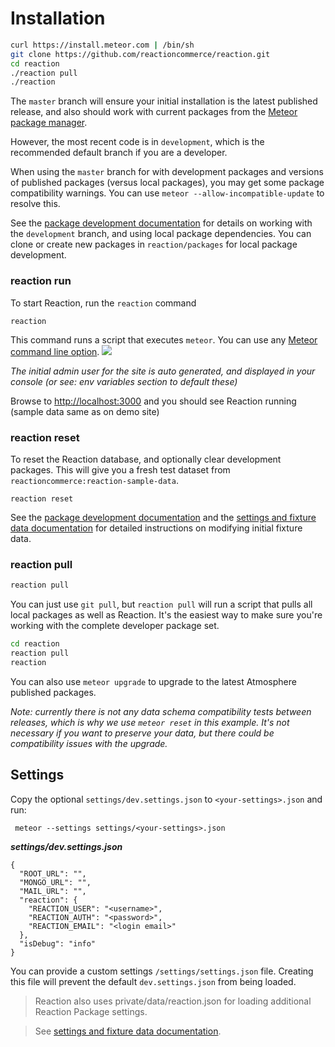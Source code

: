 # Installation

```bash
curl https://install.meteor.com | /bin/sh
git clone https://github.com/reactioncommerce/reaction.git
cd reaction
./reaction pull
./reaction
```

The `master` branch will ensure your initial installation is the latest published release, and also should work with current packages from the [Meteor package manager](https://atmospherejs.com/).

However, the most recent code is in `development`, which is the recommended default branch if you are a developer.

When using the `master` branch for with development packages and versions of published packages (versus local packages), you may get some package compatibility warnings. You can use `meteor --allow-incompatible-update` to resolve this.

See the [package development documentation](https://github.com/reactioncommerce/reaction/blob/master/docs/developer/packages.md) for details on working with the `development` branch, and using local package dependencies. You can clone or create new packages in `reaction/packages` for local package development.

### reaction run
To start Reaction, run the `reaction` command

```
reaction
```

This command runs a script that executes `meteor`. You can use any [Meteor command line option](http://docs.meteor.com/#/full/meteorhelp). ![](https://raw.github.com/reactioncommerce/reaction/development/docs/assets/guide-installation-default-user.png)

_The initial admin user for the site is auto generated, and displayed in your console (or see: env variables section to default these)_

Browse to [http://localhost:3000](https://localhost:3000) and you should see Reaction running (sample data same as on demo site)

### reaction reset
To reset the Reaction database, and optionally clear development packages. This will give you a fresh test dataset from `reactioncommerce:reaction-sample-data`.

```
reaction reset
```

See the [package development documentation](https://github.com/reactioncommerce/reaction/blob/master/docs/developer/packages.md)  and the [settings and fixture data documentation](https://github.com/reactioncommerce/reaction/blob/master/docs/developer/fixtures.md) for detailed instructions on modifying initial fixture data.

### reaction pull

```bash
reaction pull
```

You can just use `git pull`, but `reaction pull` will run a script that pulls all local packages as well as Reaction. It's the easiest way to make sure you're working with the complete developer package set.

```bash
cd reaction
reaction pull
reaction
```

You can also use `meteor upgrade` to upgrade to the latest Atmosphere published packages.

_Note: currently there is not any data schema compatibility tests between releases, which is why we use `meteor reset` in this example. It's not necessary if you want to preserve your data, but there could be compatibility issues with the upgrade._

## Settings
Copy the optional `settings/dev.settings.json` to `<your-settings>.json` and run:

```
 meteor --settings settings/<your-settings>.json
```

**_settings/dev.settings.json_**

```
{
  "ROOT_URL": "",
  "MONGO_URL": "",
  "MAIL_URL": "",
  "reaction": {
    "REACTION_USER": "<username>",
    "REACTION_AUTH": "<password>",
    "REACTION_EMAIL": "<login email>"
  },
  "isDebug": "info"
}
```

You can provide a custom settings `/settings/settings.json` file. Creating this file will prevent the default `dev.settings.json` from being loaded.

> Reaction also uses private/data/reaction.json for loading additional Reaction Package settings.

> See [settings and fixture data documentation](https://github.com/reactioncommerce/reaction/blob/master/docs/developer/deploying.md).

